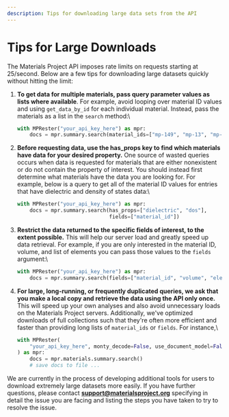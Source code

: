 ```yaml
---
description: Tips for downloading large data sets from the API
---
```


# Tips for Large Downloads

The Materials Project API imposes rate limits on requests starting at 25/second. Below are a few tips for downloading large datasets quickly without hitting the limit:

1.  **To get data for multiple materials, pass query parameter values as lists where available**. For example, avoid looping over material ID values and using `get_data_by_id` for each individual material. Instead, pass the materials as a list in the `search` method:\


    ```python
    with MPRester("your_api_key_here") as mpr:
        docs = mpr.summary.search(material_ids=["mp-149", "mp-13", "mp-22526"])
    ```
2.  **Before requesting data, use the has\_props key to find which materials have data for your desired property.** One source of wasted queries occurs when data is requested for materials that are either nonexistent or do not contain the property of interest. You should instead first determine what materials have the data you are looking for. For example, below is a query to get all of the material ID values for entries that have dielectric and density of states data:\


    ```python
    with MPRester("your_api_key_here") as mpr:
        docs = mpr.summary.search(has_props=["dielectric", "dos"], 
                                  fields=["material_id"])
    ```
3.  **Restrict the data returned to the specific fields of interest, to the extent possible.** This will help our server load and greatly speed up data retrieval. For example, if you are only interested in the material ID, volume, and list of elements you can pass those values to the `fields` argument:\


    ```python
    with MPRester("your_api_key_here") as mpr:
        docs = mpr.summary.search(fields=["material_id", "volume", "elements"])
    ```
4.  **For large, long-running, or frequently duplicated queries, we ask that you make a local copy and retrieve the data using the API only once.** This will speed up your own analyses and also avoid unnecessary loads on the Materials Project servers. Additionally, we've optimized downloads of full collections such that they're often more efficient and faster than providing long lists of `material_ids` or `fields`. For instance,\


    ```python
    with MPRester(
        "your_api_key_here", monty_decode=False, use_document_model=False
    ) as mpr:
        docs = mpr.materials.summary.search()
        # save docs to file ...
    ```

We are currently in the process of developing additional tools for users to download extremely large datasets more easily. If you have further questions, please contact **support@materialsproject.org** specifying in detail the issue you are facing and listing the steps you have taken to try to resolve the issue.
